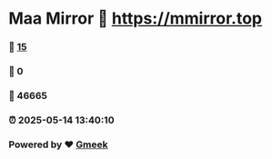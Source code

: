 # Maa Mirror :link: https://mmirror.top 
### :page_facing_up: [15](https://mmirror.top/tag.html) 
### :speech_balloon: 0 
### :hibiscus: 46665 
### :alarm_clock: 2025-05-14 13:40:10 
### Powered by :heart: [Gmeek](https://github.com/Meekdai/Gmeek)
